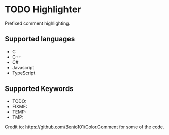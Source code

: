 # TODO Highlighter

Prefixed comment highlighting.

## Supported languages
- C
- C++
- C#
- Javascript
- TypeScript

## Supported Keywords
- TODO:
- FIXME:
- TEMP:
- TMP: 

Credit to: https://github.com/Benio101/Color.Comment for some of the code.
